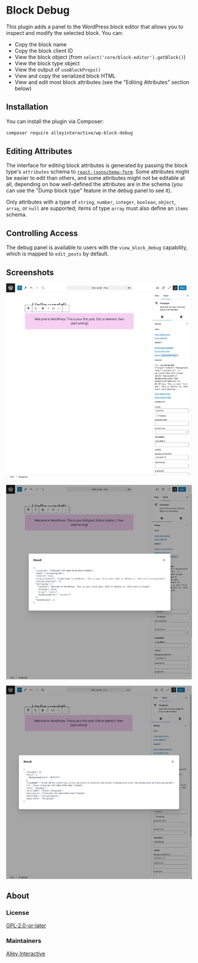 # Block Debug

This plugin adds a panel to the WordPress block editor that allows you to inspect and modify the selected block. You can:

- Copy the block name
- Copy the block client ID
- View the block object (from `select('core/block-editor').getBlock()`)
- View the block type object
- View the output of `useBlockProps()`
- View and copy the serialized block HTML
- View and edit most block attributes (see the "Editing Attributes" section below)

## Installation

You can install the plugin via Composer:

```bash
composer require alleyinteractive/wp-block-debug
```

## Editing Attributes

The interface for editing block attributes is generated by passing the block type's `attributes` schema to [`react-jsonschema-form`](https://github.com/rjsf-team/react-jsonschema-form). Some attributes might be easier to edit than others, and some attributes might not be editable at all, depending on how well-defined the attributes are in the schema (you can use the "Dump block type" feature in the debug panel to see it).

Only attributes with a type of `string`, `number`, `integer`, `boolean`, `object`, `array`, or `null` are supported; items of type `array` must also define an `items` schema.

## Controlling Access

The debug panel is available to users with the `view_block_debug` capability, which is mapped to `edit_posts` by default.

## Screenshots

![Screenshot of the block editor with the block debug panel open](https://github.com/alleyinteractive/wp-block-debug/blob/main/screenshot-1.png)

![Screenshot of the output of "Dump block instance"](https://github.com/alleyinteractive/wp-block-debug/blob/main/screenshot-2.png)

![Screenshot of the output of "Dump `useBlockProps()`"](https://github.com/alleyinteractive/wp-block-debug/blob/main/screenshot-3.png)

## About

### License

[GPL-2.0-or-later](https://github.com/alleyinteractive/wp-block-debug/blob/main/LICENSE)

### Maintainers

[Alley Interactive](https://github.com/alleyinteractive)
